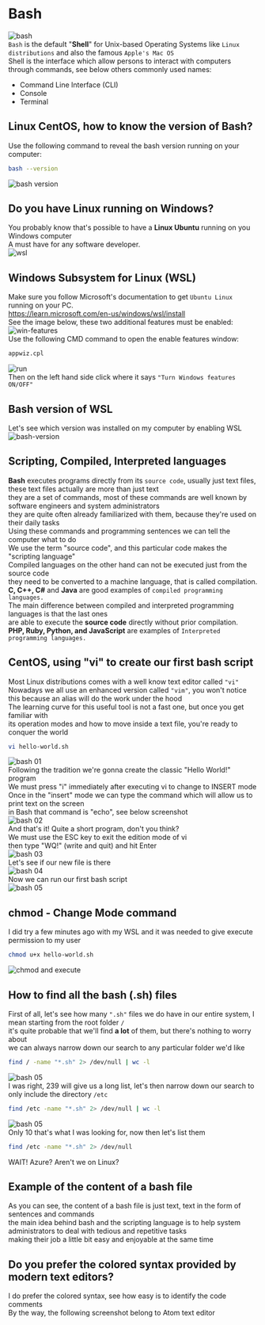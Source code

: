 # Bash
![bash](https://github.com/danielurra/bash/assets/51704179/b73da097-8e3f-4e0e-95e2-2bd67bb0f1af)<br>
`Bash` is the default "<b>Shell</b>" for Unix-based Operating Systems like `Linux distributions` and also the famous `Apple's Mac OS`<br>
Shell is the interface which allow persons to interact with computers through commands, see below others commonly used names:<br>
* Command Line Interface (CLI)
* Console
* Terminal
## Linux CentOS, how to know the version of Bash?
Use the following command to reveal the bash version running on your computer:<br>

```bash
bash --version
```
<img src="/img/bash--version.png" alt="bash version"><br>
## Do you have Linux running on Windows?
You probably know that's possible to have a **Linux Ubuntu** running on you Windows computer<br>
A must have for any software developer.<br>
![wsl](https://github.com/danielurra/bash/assets/51704179/60813dfc-d071-49db-bc75-fe5c4b53a37d)<br>
## Windows Subsystem for Linux (WSL)
Make sure you follow Microsoft's documentation to get `Ubuntu Linux` running on your PC.<br>
https://learn.microsoft.com/en-us/windows/wsl/install<br>
See the image below, these two additional features must be enabled:<br>
![win-features](https://github.com/danielurra/bash/assets/51704179/417ce6e9-01c9-4b3e-beb0-86653905c67c)<br>
Use the following CMD command to open the enable features window:<br>
```cmd
appwiz.cpl
```
![run](https://github.com/danielurra/bash/assets/51704179/7b61a923-64c1-40f0-931a-448b2a414a94)<br>
Then on the left hand side click where it says `"Turn Windows features ON/OFF"`<br>
## Bash version of WSL
Let's see which version was installed on my computer by enabling WSL<br>
![bash-version](https://github.com/danielurra/bash/assets/51704179/aafb35c6-772c-4a2d-adfb-ffbf420a4b2f)<br>

## Scripting, Compiled, Interpreted languages
**Bash** executes programs directly from its `source code`, usually just text files, these text files actually are more than just text<br>
they are a set of commands, most of these commands are well known by software engineers and system administrators<br>
they are quite often already familiarized with them, because they're used on their daily tasks<br>
Using these commands and programming sentences we can tell the computer what to do<br>
We use the term "source code", and this particular code makes the "scripting language"<br>
Compiled languages on the other hand can not be executed just from the source code <br>
they need to be converted to a machine language, that is called compilation.<br>
**C, C++, C#** and **Java** are good examples of `compiled programming languages.`<br>
The main difference between compiled and interpreted programming languages is that the last ones<br>
are able to execute the **source code** directly without prior compilation.<br>
**PHP, Ruby, Python, and JavaScript** are examples of `Interpreted programming languages.`<br>
## CentOS, using "vi" to create our first bash script
Most Linux distributions comes with a well know text editor called `"vi"`<br>
Nowadays we all use an enhanced version called `"vim"`, you won't notice this because an alias will do the work under the hood<br>
The learning curve for this useful tool is not a fast one, but once you get familiar with<br>
its operation modes and how to move inside a text file, you're ready to conquer the world<br>
```bash
vi hello-world.sh
```
<img src="/img/bash-hello-world-01.png" alt="bash 01"><br>
Following the tradition we're gonna create the classic "Hello World!" program<br>
We must press "i" immediately after executing vi to change to INSERT mode<br>
Once in the "insert" mode we can type the command which will allow us to print text on the screen<br>
in Bash that command is "echo", see below screenshot<br>
<img src="/img/bash-hello-world-02.png" alt="bash 02"><br>
And that's it! Quite a short program, don't you think?<br>
We must use the ESC key to exit the edition mode of vi<br>
then type "WQ!" (write and quit) and hit Enter<br>
<img src="/img/bash-hello-world-03.png" alt="bash 03"><br>
Let's see if our new file is there<br>
<img src="/img/bash-hello-world-04-v2.png" alt="bash 04"><br>
Now we can run our first bash script<br>
<img src="/img/bash-hello-world-05-v2.png" alt="bash 05"><br>
## chmod - Change Mode command
I did try a few minutes ago with my WSL and it was needed to give execute permission to my user<br>
```bash
chmod u+x hello-world.sh
```
![chmod and execute](https://github.com/danielurra/bash/assets/51704179/313a0658-a941-4d3f-a7c1-3135ba9f5395)<br>

## How to find all the bash (.sh) files
First of all, let's see how many `".sh"` files we do have in our entire system, I mean starting from the root folder `/`<br>
it's quite probable that we'll find **a lot** of them, but there's nothing to worry about<br>
we can always narrow down our search to any particular folder we'd like<br>
```bash
find / -name "*.sh" 2> /dev/null | wc -l
```
<img src="/img/finding-all-bash-files-word-count-how-many.png" alt="bash 05"><br>
I was right, 239 will give us a long list, let's then narrow down our search to only include the directory `/etc`<br>
```bash
find /etc -name "*.sh" 2> /dev/null | wc -l
```
<img src="/img/finding-bash-files-narrow.png" alt="bash 05"><br>
Only 10 that's what I was looking for, now then let's list them<br>
```bash
find /etc -name "*.sh" 2> /dev/null
```
<img src="/img/finding-bash-files.png" alt=""><br>
WAIT! Azure? Aren't we on Linux? <br>
## Example of the content of a bash file
<img src="/img/example-01.png" alt=""><br>
As you can see, the content of a bash file is just text, text in the form of sentences and commands<br>
the main idea behind bash and the scripting language is to help system administrators to deal with tedious and repetitive tasks<br>
making their job a little bit easy and enjoyable at the same time<br>
## Do you prefer the colored syntax provided by modern text editors?
I do prefer the colored syntax, see how easy is to identify the code comments<br>
By the way, the following screenshot belong to Atom text editor<br>
<img src="/img/example-02.png" alt=""><br>

